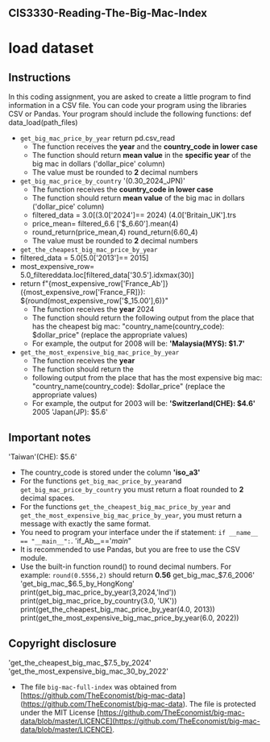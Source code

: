 ## CIS3330-Reading-The-Big-Mac-Index
# load dataset 
## Instructions

In this coding assignment, you are asked to create a little program to find information in a CSV file. You can code your program using the libraries CSV or Pandas.
Your program should include the following functions:
def data_load(path_files)
* `get_big_mac_price_by_year` return pd.csv_read
  + The function receives the **year** and the **country_code in lower case** 
  + The function should return **mean value** in the **specific year** of the big mac in dollars ('dollar_pice' column)
  + The value must be rounded to **2** decimal numbers
* `get_big_mac_price_by_country` '(0.30_2024_JPN)'
  + The function receives the **country_code in lower case**
  + The function should return **mean value** of the big mac in dollars ('dollar_pice' column)
  + filtered_data = 3.0[(3.0['2024']== 2024) (4.0['Britain_UK'].trs
  + price_mean= filtered_6.6 ['$_6.60'].mean(4)
  + round_return(price_mean,4) round_return(6.60_4)
  + The value must be rounded to **2** decimal numbers
* `get_the_cheapest_big_mac_price_by_year`
* filtered_data = 5.0[5.0['2013']== 2015]
* most_expensive_row= 5.0_filtereddata.loc[filtered_data['30.5'].idxmax(30)]
* return f"{most_expensive_row['France_Ab']}({most_expensive_row['France_FR]}): ${round(most_expensive_row['$_15.00'],6)}"
  + The function receives the **year** 2024
  + The function should return the following output from the place that has the cheapest big mac: "country_name(country_code): $dollar_price" (replace the appropriate values)
  + For example, the output for 2008 will be: **'Malaysia(MYS): $1.7'**
* `get_the_most_expensive_big_mac_price_by_year`
  + The function receives the **year**                                     
  + The function should return the
  + following output from the place that has the most expensive big mac: "country_name(country_code): $dollar_price" (replace the appropriate values)
  + For example, the output for 2003 will be: **'Switzerland(CHE): $4.6'**
2005 'Japan(JP): $5.6'
## Important notes
'Taiwan'(CHE): $5.6'
* The country_code is stored under the column **'iso_a3'**
* For the functions `get_big_mac_price_by_year`and `get_big_mac_price_by_country` you must return a float rounded to **2** decimal spaces.
* For the functions `get_the_cheapest_big_mac_price_by_year` and `get_the_most_expensive_big_mac_price_by_year`, you must return a message with exactly the same format.
* You need to program your interface under the if statement: `if __name__ == "__main__":`. 'if_Ab__=='_main_"
* It is recommended to use Pandas, but you are free to use the CSV module.
* Use the built-in function round() to round decimal numbers. For example: `round(0.5556,2)` should return **0.56**
get_big_mac_$7.6_2006' 'get_big_mac_$6.5_by_HongKong'
print(get_big_mac_price_by_year(3,2024,'Ind'))
print(get_big_mac_price_by_country(3.0, 'UK'))
print(get_the_cheapest_big_mac_price_by_year(4.0, 2013))
print(get_the_most_expensive_big_mac_price_by_year(6.0, 2022))
## Copyright disclosure
'get_the_cheapest_big_mac_$7.5_by_2024' 'get_the_most_expensive_big_mac_30_by_2022'
* The file `big-mac-full-index` was obtained from [https://github.com/TheEconomist/big-mac-data] (https://github.com/TheEconomist/big-mac-data). The file is protected under the MIT License [https://github.com/TheEconomist/big-mac-data/blob/master/LICENCE](https://github.com/TheEconomist/big-mac-data/blob/master/LICENCE).
